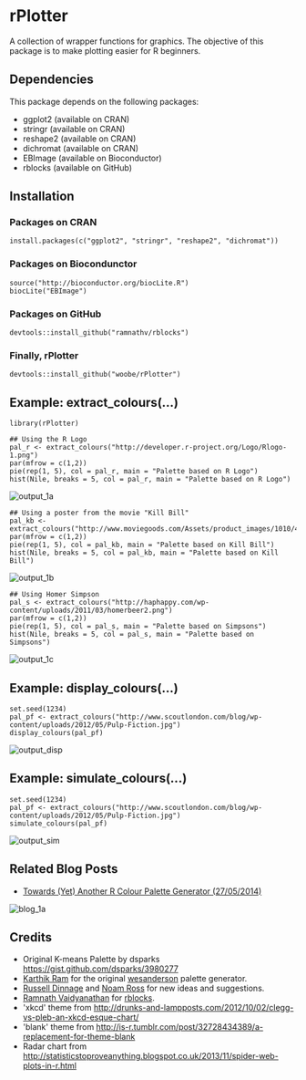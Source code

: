 rPlotter
========

A collection of wrapper functions for graphics. The objective of this package is to make plotting easier for R beginners.

## Dependencies

This package depends on the following packages:
- ggplot2 (available on CRAN)
- stringr (available on CRAN)
- reshape2 (available on CRAN)
- dichromat (available on CRAN)
- EBImage (available on Bioconductor)
- rblocks (available on GitHub)

## Installation

### Packages on CRAN

```
install.packages(c("ggplot2", "stringr", "reshape2", "dichromat"))
```

### Packages on Biocondunctor

```
source("http://bioconductor.org/biocLite.R")
biocLite("EBImage")
```

### Packages on GitHub

```
devtools::install_github("ramnathv/rblocks")
```

### Finally, rPlotter

```
devtools::install_github("woobe/rPlotter")
```


## Example: extract_colours(...)

```
library(rPlotter)
```
```
## Using the R Logo
pal_r <- extract_colours("http://developer.r-project.org/Logo/Rlogo-1.png")
par(mfrow = c(1,2))
pie(rep(1, 5), col = pal_r, main = "Palette based on R Logo")
hist(Nile, breaks = 5, col = pal_r, main = "Palette based on R Logo")
```

![output_1a](http://i.imgur.com/41Q40Hk.png)

```
## Using a poster from the movie "Kill Bill"
pal_kb <- extract_colours("http://www.moviegoods.com/Assets/product_images/1010/477803.1010.A.jpg")
par(mfrow = c(1,2))
pie(rep(1, 5), col = pal_kb, main = "Palette based on Kill Bill")
hist(Nile, breaks = 5, col = pal_kb, main = "Palette based on Kill Bill")
```

![output_1b](http://i.imgur.com/XUqOTSk.png)

```
## Using Homer Simpson
pal_s <- extract_colours("http://haphappy.com/wp-content/uploads/2011/03/homerbeer2.png")
par(mfrow = c(1,2))
pie(rep(1, 5), col = pal_s, main = "Palette based on Simpsons")
hist(Nile, breaks = 5, col = pal_s, main = "Palette based on Simpsons")
```

![output_1c](http://i.imgur.com/BiNAO9H.png)


## Example: display_colours(...)

```
set.seed(1234)
pal_pf <- extract_colours("http://www.scoutlondon.com/blog/wp-content/uploads/2012/05/Pulp-Fiction.jpg")
display_colours(pal_pf)
```

![output_disp](http://i.imgur.com/tpsealV.png)

## Example: simulate_colours(...)

```
set.seed(1234)
pal_pf <- extract_colours("http://www.scoutlondon.com/blog/wp-content/uploads/2012/05/Pulp-Fiction.jpg")
simulate_colours(pal_pf)
```

![output_sim](http://i.imgur.com/xhQsb5y.png)

## Related Blog Posts

- [Towards (Yet) Another R Colour Palette Generator (27/05/2014)](http://bit.ly/bib_colour1)

![blog_1a](http://i.imgur.com/YwCy6lZ.png)


## Credits

- Original K-means Palette by dsparks https://gist.github.com/dsparks/3980277
- [Karthik Ram](https://github.com/karthik) for the original [wesanderson](https://github.com/karthik/wesanderson) palette generator.
- [Russell Dinnage](https://github.com/rdinnager) and [Noam Ross](https://github.com/noamross) for new ideas and suggestions.
- [Ramnath Vaidyanathan](https://github.com/ramnathv) for [rblocks](https://github.com/ramnathv/rblocks).
- 'xkcd' theme from http://drunks-and-lampposts.com/2012/10/02/clegg-vs-pleb-an-xkcd-esque-chart/  
- 'blank' theme from http://is-r.tumblr.com/post/32728434389/a-replacement-for-theme-blank
- Radar chart from http://statisticstoproveanything.blogspot.co.uk/2013/11/spider-web-plots-in-r.html
